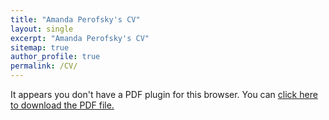 ```yaml
---
title: "Amanda Perofsky's CV"
layout: single
excerpt: "Amanda Perofsky's CV"
sitemap: true
author_profile: true
permalink: /CV/
---
```


 <object data="/assets/perofsky_cv_2021.pdf" type="application/pdf" width="100%" height="800px"> 
  <p>It appears you don't have a PDF plugin for this browser.
   You can <a href="/assets/perofsky_cv_2021.pdf">click here to
  download the PDF file.</a></p>  
 </object>